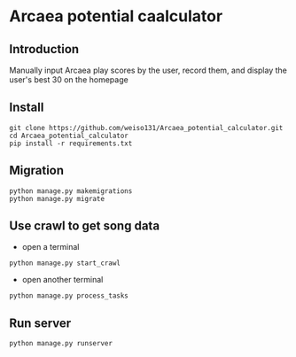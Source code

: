 # Arcaea potential caalculator

## Introduction
Manually input Arcaea play scores by the user, record them, and display the user's best 30 on the homepage

## Install
```
git clone https://github.com/weiso131/Arcaea_potential_calculator.git
cd Arcaea_potential_calculator
pip install -r requirements.txt
```

## Migration
```
python manage.py makemigrations
python manage.py migrate
```

## Use crawl to get song data
- open a terminal
```
python manage.py start_crawl
```
- open another terminal
```
python manage.py process_tasks
```

## Run server
```
python manage.py runserver
```

